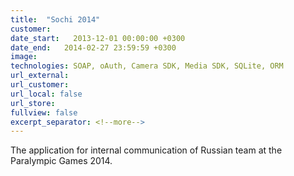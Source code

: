 ```yaml
---
title:  "Sochi 2014"
customer:
date_start:   2013-12-01 00:00:00 +0300
date_end:   2014-02-27 23:59:59 +0300
image: 
technologies: SOAP, oAuth, Camera SDK, Media SDK, SQLite, ORM
url_external:
url_customer:
url_local: false
url_store: 
fullview: false
excerpt_separator: <!--more-->
---
```

The application for internal communication of Russian team at the Paralympic Games 2014.